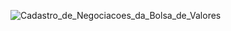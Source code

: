 
![Cadastro_de_Negociacoes_da_Bolsa_de_Valores](https://user-images.githubusercontent.com/16628382/72096297-b2b97c00-32f8-11ea-9f64-f4c5c4e434e9.png)
